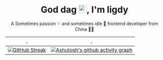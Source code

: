 <!-- 标题 + 个人描述, emoji 取自: http://emojihomepage.com -->
<p align="center">
  <h1 height="200px" align="center">
 God dag <img src="https://cdn.jsdelivr.net/gh/MaleWeb/picture/images/techblog/hi.gif" width="25">, I'm ligdy </h1> <p align="center">A Sometimes passion ✨ and sometimes idle 🥋 frontend developer from China 👨‍💻</p> </p> 

|.|.|
|:---:|:---:|
|[![GitHub Streak](https://streak-stats.demolab.com?user=ligdy7&theme=ayu-mirage&border_radius=0.4)](https://git.io/streak-stats)| [![Ashutosh's github activity graph](https://github-readme-activity-graph.vercel.app/graph?username=ligdy7&theme=react-dark)](https://github.com/ashutosh00710/github-readme-activity-graph)|




